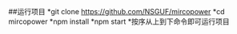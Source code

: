 ##运行项目
*git clone https://github.com/NSGUF/mircopower
*cd mircopower
*npm install
*npm start
*按序从上到下命令即可运行项目